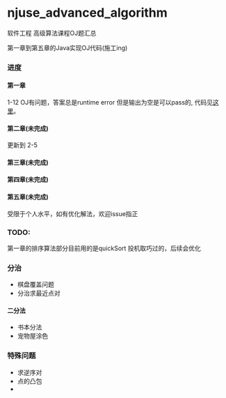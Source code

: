 # njuse_advanced_algorithm

软件工程 高级算法课程OJ题汇总

第一章到第五章的Java实现OJ代码(施工ing)

### 进度

#### 第一章

1-12 OJ有问题，答案总是runtime error
但是输出为空是可以pass的, 代码见[这里](src/main/java/com/lcy/chapter1/t12/Main2.java)。

#### 第二章(未完成)
更新到 2-5

#### 第三章(未完成)


#### 第四章(未完成)


#### 第五章(未完成)

受限于个人水平，如有优化解法，欢迎issue指正

### TODO:

第一章的排序算法部分目前用的是quickSort 投机取巧过的，后续会优化

### 分治

- 棋盘覆盖问题
- 分治求最近点对

#### 二分法

- 书本分法
- 宠物屋涂色

### 特殊问题

- 求逆序对
- 点的凸包
- 